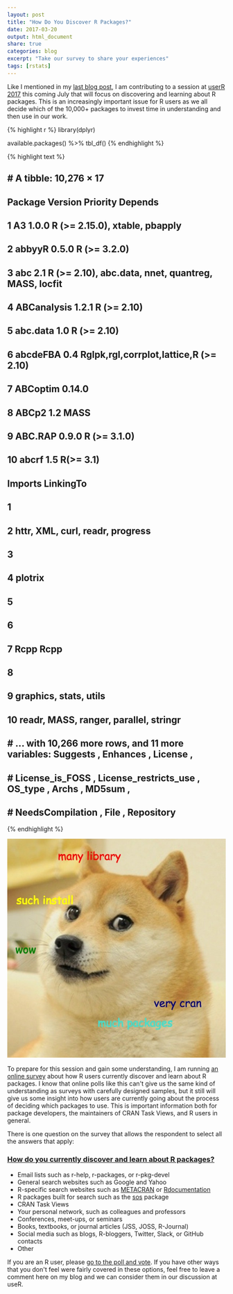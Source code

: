 ```yaml
---
layout: post
title: "How Do You Discover R Packages?"
date: 2017-03-20
output: html_document
share: true
categories: blog
excerpt: "Take our survey to share your experiences"
tags: [rstats]
---
```




Like I mentioned in my [last blog post](http://juliasilge.com/blog/Scraping-CRAN/), I am contributing to a session at [userR 2017](https://user2017.brussels/) this coming July that will focus on discovering and learning about R packages. This is an increasingly important issue for R users as we all decide which of the 10,000+ packages to invest time in understanding and then use in our work.


{% highlight r %}
library(dplyr)

available.packages() %>% 
    tbl_df()
{% endhighlight %}



{% highlight text %}
## # A tibble: 10,276 × 17
##        Package Version Priority                                             Depends
##          <chr>   <chr>    <chr>                                               <chr>
## 1           A3   1.0.0     <NA>                      R (>= 2.15.0), xtable, pbapply
## 2       abbyyR   0.5.0     <NA>                                        R (>= 3.2.0)
## 3          abc     2.1     <NA> R (>= 2.10), abc.data, nnet, quantreg, MASS, locfit
## 4  ABCanalysis   1.2.1     <NA>                                         R (>= 2.10)
## 5     abc.data     1.0     <NA>                                         R (>= 2.10)
## 6     abcdeFBA     0.4     <NA>              Rglpk,rgl,corrplot,lattice,R (>= 2.10)
## 7     ABCoptim  0.14.0     <NA>                                                <NA>
## 8        ABCp2     1.2     <NA>                                                MASS
## 9      ABC.RAP   0.9.0     <NA>                                        R (>= 3.1.0)
## 10       abcrf     1.5     <NA>                                           R(>= 3.1)
##                                   Imports LinkingTo
##                                     <chr>     <chr>
## 1                                    <NA>      <NA>
## 2        httr, XML, curl, readr, progress      <NA>
## 3                                    <NA>      <NA>
## 4                                 plotrix      <NA>
## 5                                    <NA>      <NA>
## 6                                    <NA>      <NA>
## 7                                    Rcpp      Rcpp
## 8                                    <NA>      <NA>
## 9                  graphics, stats, utils      <NA>
## 10 readr, MASS, ranger, parallel, stringr      <NA>
## # ... with 10,266 more rows, and 11 more variables: Suggests <chr>, Enhances <chr>, License <chr>,
## #   License_is_FOSS <chr>, License_restricts_use <chr>, OS_type <chr>, Archs <chr>, MD5sum <chr>,
## #   NeedsCompilation <chr>, File <chr>, Repository <chr>
{% endhighlight %}

![center](/figs/2017-03-20-Package-Search/cran_doge.jpeg)

To prepare for this session and gain some understanding, I am running [an online survey](http://doo.vote/a87ff60) about how R users currently discover and learn about R packages. I know that online polls like this can't give us the same kind of understanding as surveys with carefully designed samples, but it still will give us some insight into how users are currently going about the process of deciding which packages to use. This is important information both for package developers, the maintainers of CRAN Task Views, and R users in general.

There is one question on the survey that allows the respondent to select all the answers that apply:

### [How do you currently discover and learn about R packages?](http://doo.vote/a87ff60)

- Email lists such as r-help, r-packages, or r-pkg-devel
- General search websites such as Google and Yahoo
- R-specific search websites such as [METACRAN](www.r-pkg.org) or [Rdocumentation](https://www.rdocumentation.org/)
- R packages built for search such as the [sos](https://cran.r-project.org/package=sos) package
- CRAN Task Views
- Your personal network, such as colleagues and professors
- Conferences, meet-ups, or seminars
- Books, textbooks, or journal articles (JSS, JOSS, R-Journal)
- Social media such as blogs, R-bloggers, Twitter, Slack, or GitHub contacts
- Other

If you are an R user, please [go to the poll and vote](http://doo.vote/a87ff60). If you have other ways that you don't feel were fairly covered in these options, feel free to leave a comment here on my blog and we can consider them in our discussion at useR.

